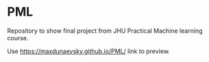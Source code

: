 # PML
Repository to show final project from JHU Practical Machine learning course.

Use https://maxdunaevsky.github.io/PML/ link to preview.

